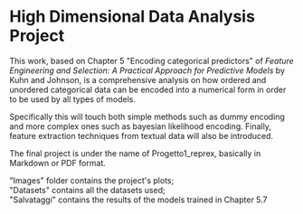 # High Dimensional Data Analysis Project

This work, based on Chapter 5 "Encoding categorical predictors" of *Feature Engineering and Selection: A Practical Approach for Predictive Models*
by Kuhn and Johnson, is a comprehensive analysis on how ordered and unordered categorical data can be encoded into a numerical form in order to be used by all types of models.

Specifically this will touch both simple methods such as dummy encoding and more complex ones such as bayesian likelihood encoding. Finally, feature extraction techniques from textual data will also be introduced.

The final project is under the name of Progetto1_reprex, basically in Markdown or PDF format.

"Images" folder contains the project's plots;\
"Datasets" contains all the datasets used;\
"Salvataggi" contains the results of the models trained in Chapter 5.7
